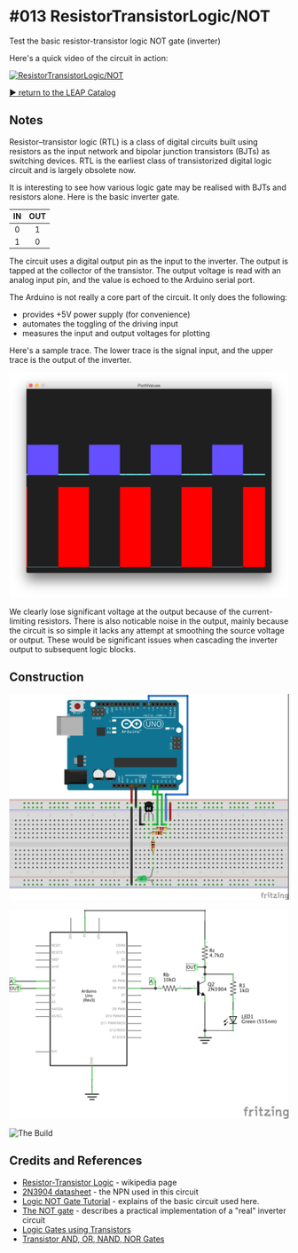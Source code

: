 # #013 ResistorTransistorLogic/NOT

Test the basic resistor-transistor logic NOT gate (inverter)

Here's a quick video of the circuit in action:

[![ResistorTransistorLogic/NOT](http://img.youtube.com/vi/JQzt-ZaF9fw/0.jpg)](http://www.youtube.com/watch?v=JQzt-ZaF9fw)


[:arrow_forward: return to the LEAP Catalog](https://leap.tardate.com)

## Notes

Resistor–transistor logic (RTL) is a class of digital circuits built using resistors as the input network and bipolar junction transistors (BJTs) as switching devices. RTL is the earliest class of transistorized digital logic circuit and is largely obsolete now.

It is interesting to see how various logic gate may be realised with BJTs and resistors alone. Here is the basic inverter gate.

| IN  | OUT |
|:---:|:---:|
| 0   | 1   |
| 1   | 0   |

The circuit uses a digital output pin as the input to the inverter. The output is tapped at the collector of the transistor. The output voltage is read with an analog input pin, and the value is echoed to the Arduino serial port.

The Arduino is not really a core part of the circuit. It only does the following:
* provides +5V power supply (for convenience)
* automates the toggling of the driving input
* measures the input and output voltages for plotting

Here's a sample trace. The lower trace is the signal input, and the upper trace is the output of the inverter.

![processing trace](./assets/processing_trace.png?raw=true)

We clearly lose significant voltage at the output because of the current-limiting resistors. There is also noticable noise in the output, mainly because the circuit is so simple it lacks any attempt at smoothing the source voltage or output. These would be significant issues when cascading the inverter output to subsequent logic blocks.

## Construction

![Breadboard](./assets/NOT_bb.jpg?raw=true)

![The Schematic](./assets/NOT_schematic.jpg?raw=true)

![The Build](./assets/NOT_build.jpg?raw=true)

## Credits and References
* [Resistor-Transistor Logic](https://en.wikipedia.org/wiki/Resistor%E2%80%93transistor_logic) - wikipedia page
* [2N3904 datasheet](http://www.futurlec.com/Transistors/2N3904.shtml) - the NPN used in this circuit
* [Logic NOT Gate Tutorial](http://www.electronics-tutorials.ws/logic/logic_4.html) - explains of the basic circuit used here.
* [The NOT gate](http://www.allaboutcircuits.com/vol_4/chpt_3/2.html) - describes a practical implementation of a "real" inverter circuit
* [Logic Gates using Transistors](https://electrosome.com/logic-gates-using-transistors/)
* [Transistor AND, OR, NAND, NOR Gates](http://hyperphysics.phy-astr.gsu.edu/hbase/electronic/trangate.html)

